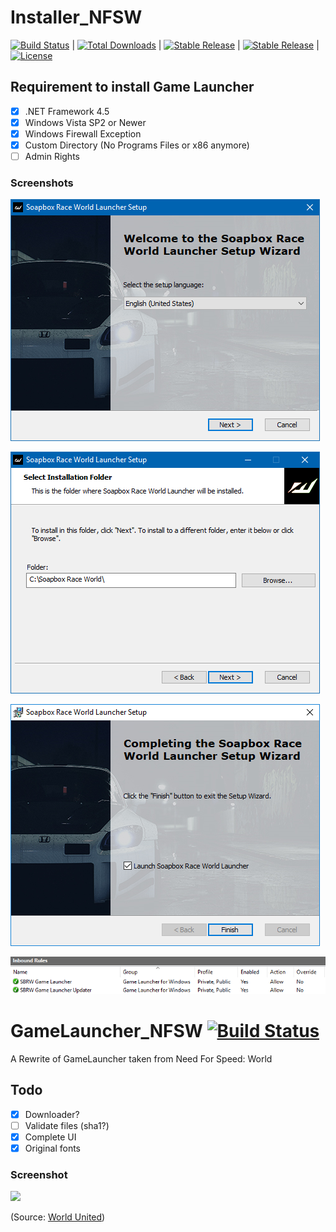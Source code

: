 # Installer_NFSW 
[![Build Status](https://img.shields.io/badge/Windows-passing-brightgreen.svg?branch=master)](https://github.com/1DavidCarbon/Soapbox_Launcher_Installer/releases/latest) | [![Total Downloads](https://img.shields.io/github/downloads/1DavidCarbon/Soapbox_Launcher_Installer/total.svg?colorB=informational&label=downloads&logo=GitHub&style=flat)](https://github.com/1DavidCarbon/Soapbox_Launcher_Installer/releases/latest) | [![Stable Release](https://img.shields.io/github/release/1DavidCarbon/Soapbox_Launcher_Installer.svg?label=stable%20release&logo=downloads&style=flat)](https://github.com/1DavidCarbon/Soapbox_Launcher_Installer/releases/latest) | [![Stable Release](https://img.shields.io/github/release-pre/1DavidCarbon/Soapbox_Launcher_Installer.svg?label=pre-release&style=flat)](https://github.com/1DavidCarbon/Soapbox_Launcher_Installer/releases/latest) | [![License](https://img.shields.io/github/license/1DavidCarbon/Soapbox_Launcher_Installer.svg?style=flat)](https://github.com/1DavidCarbon/Soapbox_Launcher_Installer/blob/master/LICENSE)
## Requirement to install Game Launcher

- [X] .NET Framework 4.5
- [X] Windows Vista SP2 or Newer
- [X] Windows Firewall Exception
- [x] Custom Directory (No Programs Files or x86 anymore)
- [ ] Admin Rights

### Screenshots

![Language Prompt](Soapbox%20Installer%20(Lang).PNG)

![Default Directory](Soapbox%20Installer%20(Dir).PNG)

![Launch Prompt](Soapbox%20Installer%20(Launch).PNG)

![Launch Prompt](Soapbox%20Installer%20(Firewall).PNG)

# GameLauncher_NFSW [![Build Status](https://travis-ci.org/SoapboxRaceWorld/GameLauncher_NFSW.svg?branch=master)](https://travis-ci.org/SoapboxRaceWorld/GameLauncher_NFSW)
A Rewrite of GameLauncher taken from Need For Speed: World

## Todo
- [X] Downloader?
- [ ] Validate files (sha1?)
- [X] Complete UI
- [X] Original fonts

### Screenshot
![](https://raw.githubusercontent.com/worldunitedgg/GameLauncher_NFSW/interface_v3/screenshot.png)

(Source: [World United](https://github.com/worldunitedgg/GameLauncher_NFSW))
